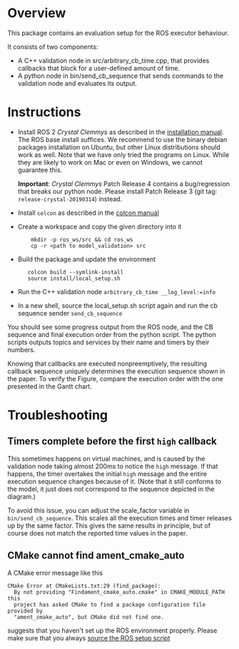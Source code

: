 # Overview

This package contains an evaluation setup for the ROS executor behaviour.

It consists of two components:
- A C++ validation node in src/arbitrary_cb_time.cpp, that provides callbacks that block for a user-defined amount of time.
- A python node in bin/send_cb_sequence that sends commands to the validation node and evaluates its output.

# Instructions

* Install ROS 2 *Crystal Clemmys* as described in the [installation manual](https://index.ros.org/doc/ros2/Installation/). The ROS base install suffices.
  We recommend to use the binary debian packages installation on Ubuntu, but other Linux distributions should work as well. Note that we have only tried the programs on Linux. While they are likely to work on Mac or even on Windows, we cannot guarantee this.

  **Important**: *Crystal Clemmys* Patch Release 4 contains a bug/regression that breaks our python node. Please install Patch Release 3 (git tag: `release-crystal-20190314`) instead.

* Install `colcon` as described in the [colcon manual](https://index.ros.org/doc/ros2/Tutorials/Colcon-Tutorial/#id7)


* Create a workspace and copy the given directory into it
  ```
	  mkdir -p ros_ws/src && cd ros_ws
	  cp -r <path to model_validation> src
  ```
* Build the package and update the environment
	 ```
		colcon build --symlink-install
		source install/local_setup.sh
	```
* Run the C++ validation node
   `arbitrary_cb_time __log_level:=info`
* In a new shell, source the local_setup.sh script again and run the cb sequence sender
  `send_cb_sequence`

You should see some progress output from the ROS node, and the CB sequence and final execution order from the python script. The python scripts outputs topics and services by their name and timers by their numbers.

Knowing that callbacks are executed nonpreemptively, the resulting callback sequence uniquely determines the execution sequence shown in the paper. To verify the Figure, compare the execution order with the one presented in the Gantt chart.

# Troubleshooting

## Timers complete before the first `high` callback

This sometimes happens on virtual machines, and is caused by the validation node taking almost 200ms to notice the `high` message. If that happens, the timer overtakes the initial `high` message and the entire execution sequence changes because of it. (Note that it still conforms to the model, it just does not correspond to the sequence depicted in the diagram.)

To avoid this issue, you can adjust the scale_factor variable in `bin/send_cb_sequence`. This scales all the execution times and timer releases up by the same factor. This gives the same results in principle, but of course does not match the reported time values in the paper.

## CMake cannot find ament_cmake_auto

A CMake error message like this

```
CMake Error at CMakeLists.txt:29 (find_package):
  By not providing "Findament_cmake_auto.cmake" in CMAKE_MODULE_PATH this
  project has asked CMake to find a package configuration file provided by
  "ament_cmake_auto", but CMake did not find one.
```

suggests that you haven't set up the ROS environment properly. Please make sure that you always [source the ROS setup script](https://index.ros.org/doc/ros2/Installation/Linux-Install-Debians/#sourcing-the-setup-script)

